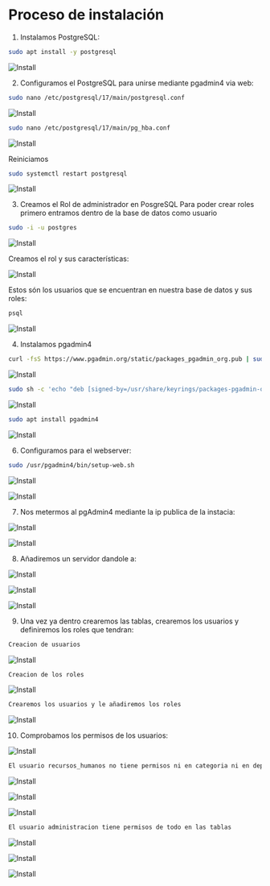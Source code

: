# Proceso de instalación

1. Instalamos PostgreSQL:
```bash
sudo apt install -y postgresql
```
![Install](./imagenes/Base/Insta.png)


2. Configuramos el PostgreSQL para unirse mediante pgadmin4 via web:
```bash
sudo nano /etc/postgresql/17/main/postgresql.conf
```
![Install](./imagenes/Base/Conf.png)

```bash
sudo nano /etc/postgresql/17/main/pg_hba.conf
```
![Install](./imagenes/Base/Conf_hba.png)

Reiniciamos
```bash
sudo systemctl restart postgresql
```
![Install](./imagenes/Base/Reinicio.png)

3. Creamos el Rol de administrador en PosgreSQL
Para poder crear roles primero entramos dentro de la base de datos como usuario
```bash
sudo -i -u postgres
```
![Install](./imagenes/Base/crear.png)

Creamos el rol y sus características:

![Install](./imagenes/Base/Añadir.png)

Estos són los usuarios que se encuentran en nuestra base de datos y sus roles:
```bash
psql
```
![Install](./imagenes/Base/Comprobar.png)


4. Instalamos pgadmin4
```bash
curl -fsS https://www.pgadmin.org/static/packages_pgadmin_org.pub | sudo gpg --dearmor -o /usr/share/keyrings/packages-pgadmin-org.gpg
```
![Install](./imagenes/Base/Repositori.png)

```bash
sudo sh -c 'echo "deb [signed-by=/usr/share/keyrings/packages-pgadmin-org.gpg] https://ftp.postgresql.org/pub/pgadmin/pgadmin4/apt/$(lsb_release -cs) pgadmin4 main" > /etc/apt/sources.list.d/pgadmin4.list && apt update'
```
![Install](./imagenes/Base/Añadir_repo.png)

```bash
sudo apt install pgadmin4
```
![Install](./imagenes/Base/Instalar.png)


6. Configuramos para el webserver:
```bash
sudo /usr/pgadmin4/bin/setup-web.sh
```
![Install](./imagenes/Base/Conf_web.png)


![Install](./imagenes/Base/web.png)

7. Nos metermos al pgAdmin4 mediante la ip publica de la instacia:

![Install](./imagenes/Base/Ip.png)

![Install](./imagenes/Base/PI.png)

8. Añadiremos un servidor dandole a: 

![Install](./imagenes/Base/server.png)

![Install](./imagenes/Base/nombre.png)

![Install](./imagenes/Base/local.png)

9. Una vez ya dentro crearemos las tablas, crearemos los usuarios y definiremos los roles que tendran:

```bash
Creacion de usuarios
```
![Install](./imagenes/Base/base.png)

```bash
Creacion de los roles
```
![Install](./imagenes/Base/roles.png)

```bash
Crearemos los usuarios y le añadiremos los roles
```
![Install](./imagenes/Base/users.png)

10. Comprobamos los permisos de los usuarios:

![Install](./imagenes/Base/r.png)

```bash
El usuario recursos_humanos no tiene permisos ni en categoria ni en departamento
```
![Install](./imagenes/Base/insert.png)

![Install](./imagenes/Base/insert1.png)

![Install](./imagenes/Base/insert2.png)

```bash
El usuario administracion tiene permisos de todo en las tablas
```

![Install](./imagenes/Base/ainsert.png)

![Install](./imagenes/Base/ainsert1.png)

![Install](./imagenes/Base/delete.png)
